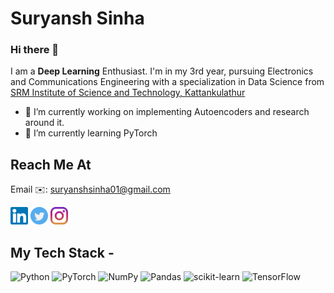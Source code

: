 # Suryansh Sinha
### Hi there 👋

I am a **Deep Learning** Enthusiast. I'm in my 3rd year, pursuing Electronics and Communications Engineering with a specialization in Data Science from [SRM Institute of Science and Technology, Kattankulathur](https://www.srmist.edu.in/)

- 🔭 I’m currently working on implementing Autoencoders and research around it.
- 🌱 I’m currently learning PyTorch

## Reach Me At
Email ✉️: suryanshsinha01@gmail.com

[<img src="imgs/linkedin.svg" width="28">](https://www.linkedin.com/in/suryanshsinha/)
[<img src="imgs/twitter.svg" width="28">](https://twitter.com/suryanshstwt/) [<img src="imgs/instagram.svg" width="28">](https://instagram.com/suryansh.apk)

## My Tech Stack -
![Python](https://img.shields.io/badge/python-3670A0?style=for-the-badge&logo=python&logoColor=ffdd54)
![PyTorch](https://img.shields.io/badge/PyTorch-%23EE4C2C.svg?style=for-the-badge&logo=PyTorch&logoColor=white)
![NumPy](https://img.shields.io/badge/numpy-%23013243.svg?style=for-the-badge&logo=numpy&logoColor=white)
![Pandas](https://img.shields.io/badge/pandas-%23150458.svg?style=for-the-badge&logo=pandas&logoColor=white)
![scikit-learn](https://img.shields.io/badge/scikit--learn-%23F7931E.svg?style=for-the-badge&logo=scikit-learn&logoColor=white)
![TensorFlow](https://img.shields.io/badge/TensorFlow-%23FF6F00.svg?style=for-the-badge&logo=TensorFlow&logoColor=white)


<!-- <img align=left width=47% src="https://github-readme-stats.vercel.app/api?username=suryansh-sinha&show_icons=true&theme=codeSTACKr&include_all_commits=true&count_private=true"/> -->
<!-- <img src="https://github-readme-stats.vercel.app/api/top-langs/?username=suryansh-sinha&layout=compact"/> -->


<!--
**suryansh-sinha/suryansh-sinha** is a ✨ _special_ ✨ repository because its `README.md` (this file) appears on your GitHub profile.

Here are some ideas to get you started:

- 🔭 I’m currently working on ...
- 🌱 I’m currently learning ...
- 👯 I’m looking to collaborate on ...
- 🤔 I’m looking for help with ...
- 💬 Ask me about ...
- 📫 How to reach me: ...
- 😄 Pronouns: ...
- ⚡ Fun fact: ...
-->
